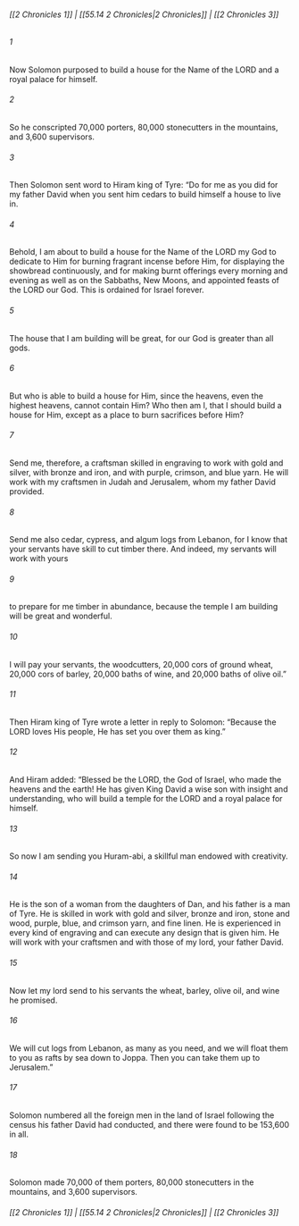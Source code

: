 
###### [[2 Chronicles 1]] | [[55.14 2 Chronicles|2 Chronicles]] | [[2 Chronicles 3]]

###### 1
Now Solomon purposed to build a house for the Name of the LORD and a royal palace for himself.
###### 2
So he conscripted 70,000 porters, 80,000 stonecutters in the mountains, and 3,600 supervisors.
###### 3
Then Solomon sent word to Hiram king of Tyre: “Do for me as you did for my father David when you sent him cedars to build himself a house to live in.
###### 4
Behold, I am about to build a house for the Name of the LORD my God to dedicate to Him for burning fragrant incense before Him, for displaying the showbread continuously, and for making burnt offerings every morning and evening as well as on the Sabbaths, New Moons, and appointed feasts of the LORD our God. This is ordained for Israel forever.
###### 5
The house that I am building will be great, for our God is greater than all gods.
###### 6
But who is able to build a house for Him, since the heavens, even the highest heavens, cannot contain Him? Who then am I, that I should build a house for Him, except as a place to burn sacrifices before Him?
###### 7
Send me, therefore, a craftsman skilled in engraving to work with gold and silver, with bronze and iron, and with purple, crimson, and blue yarn. He will work with my craftsmen in Judah and Jerusalem, whom my father David provided.
###### 8
Send me also cedar, cypress, and algum logs from Lebanon, for I know that your servants have skill to cut timber there. And indeed, my servants will work with yours
###### 9
to prepare for me timber in abundance, because the temple I am building will be great and wonderful.
###### 10
I will pay your servants, the woodcutters, 20,000 cors of ground wheat, 20,000 cors of barley, 20,000 baths of wine, and 20,000 baths of olive oil.”
###### 11
Then Hiram king of Tyre wrote a letter in reply to Solomon: “Because the LORD loves His people, He has set you over them as king.”
###### 12
And Hiram added: “Blessed be the LORD, the God of Israel, who made the heavens and the earth! He has given King David a wise son with insight and understanding, who will build a temple for the LORD and a royal palace for himself.
###### 13
So now I am sending you Huram-abi, a skillful man endowed with creativity.
###### 14
He is the son of a woman from the daughters of Dan, and his father is a man of Tyre. He is skilled in work with gold and silver, bronze and iron, stone and wood, purple, blue, and crimson yarn, and fine linen. He is experienced in every kind of engraving and can execute any design that is given him. He will work with your craftsmen and with those of my lord, your father David.
###### 15
Now let my lord send to his servants the wheat, barley, olive oil, and wine he promised.
###### 16
We will cut logs from Lebanon, as many as you need, and we will float them to you as rafts by sea down to Joppa. Then you can take them up to Jerusalem.”
###### 17
Solomon numbered all the foreign men in the land of Israel following the census his father David had conducted, and there were found to be 153,600 in all.
###### 18
Solomon made 70,000 of them porters, 80,000 stonecutters in the mountains, and 3,600 supervisors.

###### [[2 Chronicles 1]] | [[55.14 2 Chronicles|2 Chronicles]] | [[2 Chronicles 3]]
